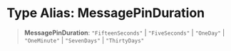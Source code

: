 # Type Alias: MessagePinDuration

> **MessagePinDuration**: `"FifteenSeconds"` \| `"FiveSeconds"` \| `"OneDay"` \| `"OneMinute"` \| `"SevenDays"` \| `"ThirtyDays"`
